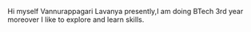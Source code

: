 Hi myself Vannurappagari Lavanya
presently,I am doing BTech 3rd year moreover 
I like to explore and learn skills. 
